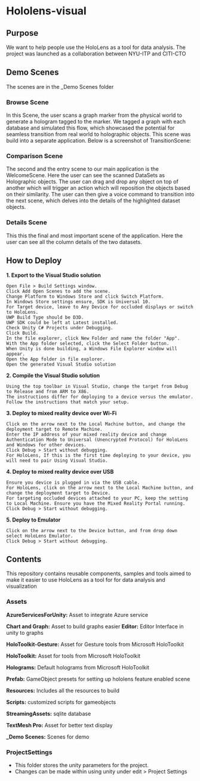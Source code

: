 # Hololens-visual
## Purpose
We want to help people use the HoloLens as a tool for data analysis. The project was launched as a collaboration between NYU-ITP and CITI-CTO

## Demo Scenes
The scenes are in the \_Demo Scenes folder

### Browse Scene
In this Scene, the user scans a graph marker from the physical world to generate a hologram tagged to the marker. We tagged a graph with each database and simulated this flow, which showcased the potential for seamless transition from real world to holographic objects. This scene was build into a separate application. Below is a screenshot of TransitionScene:
### Comparison Scene
The second and the entry scene to our main application is the WelcomeScene. Here the user can see the scanned DataSets as Holographic objects. The user can drag and drop any object on top of another which will trigger an action which will reposition the objects based on their similarity. The user can then give a voice command to transition into the next scene, which delves into the details of the highlighted dataset objects.
### Details Scene
This this the final and most important scene of the application. Here the user can see all the column details of the two datasets.

## How to Deploy
**1. Export to the Visual Studio solution**
```
Open File > Build Settings window.
Click Add Open Scenes to add the scene.
Change Platform to Windows Store and click Switch Platform.
In Windows Store settings ensure, SDK is Universal 10.
For Target device, leave to Any Device for occluded displays or switch to HoloLens.
UWP Build Type should be D3D.
UWP SDK could be left at Latest installed.
Check Unity C# Projects under Debugging.
Click Build.
In the file explorer, click New Folder and name the folder "App".
With the App folder selected, click the Select Folder button.
When Unity is done building, a Windows File Explorer window will appear.
Open the App folder in file explorer.
Open the generated Visual Studio solution
```

**2. Compile the Visual Studio solution**
```
Using the top toolbar in Visual Studio, change the target from Debug to Release and from ARM to X86.
The instructions differ for deploying to a device versus the emulator. Follow the instructions that match your setup.
```

**3. Deploy to mixed reality device over Wi-Fi**
```
Click on the arrow next to the Local Machine button, and change the deployment target to Remote Machine.
Enter the IP address of your mixed reality device and change Authentication Mode to Universal (Unencrypted Protocol) for HoloLens and Windows for other devices.
Click Debug > Start without debugging.
For HoloLens, If this is the first time deploying to your device, you will need to pair Using Visual Studio.
```

**4. Deploy to mixed reality device over USB**
```
Ensure you device is plugged in via the USB cable.
For HoloLens, click on the arrow next to the Local Machine button, and change the deployment target to Device.
For targeting occluded devices attached to your PC, keep the setting to Local Machine. Ensure you have the Mixed Reality Portal running.
Click Debug > Start without debugging.
```

**5. Deploy to Emulator**
```
Click on the arrow next to the Device button, and from drop down select HoloLens Emulator.
Click Debug > Start without debugging.
```

## Contents
This repository contains reusable components, samples and tools aimed to make it easier to use HoloLens as a tool for for data analysis and visualization

### Assets

**AzureServicesForUnity:** Asset to integrate Azure service

**Chart and Graph:** Asset to build graphs easier
**Editor:** Editor Interface in unity to graphs

**HoloToolkit-Gesture:** Asset for Gesture tools from  Microsoft HoloToolkit

**HoloToolkit:** Asset for tools from  Microsoft HoloToolkit

**Holograms:** Default holograms from  Microsoft HoloToolkit

**Prefab:** GameObject presets for setting up hololens feature enabled scene

**Resources:** Includes all the resources to build

**Scripts:** customized scripts for gameobjects

**StreamingAssets:** sqlite database

**TextMesh Pro:** Asset for better text display

**_Demo Scenes:** Scenes for demo

### ProjectSettings
* This folder stores the unity parameters for the project.
* Changes can be made within using unity under edit > Project Settings


